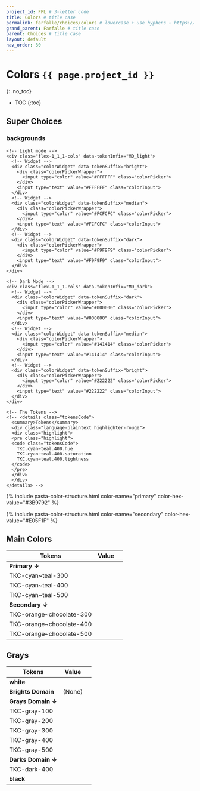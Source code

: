 ```yaml
---
project_id: FFL # 3-letter code
title: Colors # title case
permalink: farfalle/choices/colors # lowercase + use hyphens › https://tinyurl.com/27kmc4rb
grand_parent: Farfalle # title case
parent: Choices # title case
layout: default
nav_order: 30
---
```

<script type="module">
  document.getElementsByTagName('body')[0].setAttribute('data-pasta-project-id', '{{ page.project_id }}');
  import { tokens } from '{{site.baseurl}}/assets/projects/{{ page.project_id }}/tokens/tokens.js';
  window.tokens = tokens;
</script>
<script type="text/javascript" src="{{site.baseurl}}/assets/js/libs/chroma.min.js" defer></script>
<script type="text/javascript" src="{{site.baseurl}}/assets/js/pasta.js" defer></script>
<script type="text/javascript" src="{{site.baseurl}}/assets/js/pasta-colors.js" defer></script>


# Colors `{{ page.project_id }}`
{: .no_toc}

- TOC
{:toc}



## Super Choices

<div class="colorSystem" data-tokenPrefix="TKUI_SC.">

  <h3>backgrounds</h3>

  <!-- Backgrounds -->
  <div class="colorBackgroundSelections" data-tokenInfix="background">

    <!-- Light mode -->
    <div class="flex-1_1_1-cols" data-tokenInfix="MD_light">
      <!-- Widget -->
      <div class="colorWidget" data-tokenSuffix="bright">
        <div class="colorPickerWrapper">
          <input type="color" value="#FFFFFF" class="colorPicker">
        </div>
        <input type="text" value="#FFFFFF" class="colorInput">
      </div>
      <!-- Widget -->
      <div class="colorWidget" data-tokenSuffix="median">
        <div class="colorPickerWrapper">
          <input type="color" value="#FCFCFC" class="colorPicker">
        </div>
        <input type="text" value="#FCFCFC" class="colorInput">
      </div>
      <!-- Widget -->
      <div class="colorWidget" data-tokenSuffix="dark">
        <div class="colorPickerWrapper">
          <input type="color" value="#F9F9F9" class="colorPicker">
        </div>
        <input type="text" value="#F9F9F9" class="colorInput">
      </div>
    </div>

    <!-- Dark Mode -->
    <div class="flex-1_1_1-cols" data-tokenInfix="MD_dark">
      <!-- Widget -->
      <div class="colorWidget" data-tokenSuffix="dark">
        <div class="colorPickerWrapper">
          <input type="color" value="#000000" class="colorPicker">
        </div>
        <input type="text" value="#000000" class="colorInput">
      </div>
      <!-- Widget -->
      <div class="colorWidget" data-tokenSuffix="median">
        <div class="colorPickerWrapper">
          <input type="color" value="#141414" class="colorPicker">
        </div>
        <input type="text" value="#141414" class="colorInput">
      </div>
      <!-- Widget -->
      <div class="colorWidget" data-tokenSuffix="bright">
        <div class="colorPickerWrapper">
          <input type="color" value="#222222" class="colorPicker">
        </div>
        <input type="text" value="#222222" class="colorInput">
      </div>
    </div>

    <!-- The Tokens -->
    <!-- <details class="tokensCode">
      <summary>Tokens</summary>
      <div class="language-plaintext highlighter-rouge">
      <div class="highlight">
      <pre class="highlight">
      <code class="tokensCode">
        TKC.cyan~teal.400.hue
        TKC.cyan~teal.400.saturation
        TKC.cyan~teal.400.lightness
      </code>
      </pre>
      </div>
      </div>
    </details> -->
  </div>
  <!-- End Backgrounds -->

<!-- Colors -->


{% include pasta-color-structure.html
  color-name="primary"
  color-hex-value="#3B9792"
%}

{% include pasta-color-structure.html
  color-name="secondary"
  color-hex-value="#E05F1F"
%}


</div>

## Main Colors

<table class="colorTable">
    <!-- <caption>vertical-align</caption> -->
    <thead>
        <tr>
            <th>Tokens</th>
            <th>Value</th>
            <th></th>
        </tr>
    </thead>
    <tbody>
        <tr>
            <td><strong>Primary ↓</strong></td>
            <td></td>
            <td></td>
        </tr>
        <tr data-colorValue="hsla(177, 44%, 51%, 1.00)">
            <td>TKC-cyan~teal-300</td>
            <td></td>
            <td></td>
        </tr>
        <tr data-colorValue="hsla(177, 44%, 41%, 1.00)">
            <td>TKC-cyan~teal-400</td>
            <td></td>
            <td></td>
        </tr>
        <tr data-colorValue="hsla(176, 44%, 31%, 1.00)">
            <td>TKC-cyan~teal-500</td>
            <td></td>
            <td></td>
        </tr>
        <tr>
            <td><strong>Secondary ↓</strong></td>
            <td></td>
            <td></td>
        </tr>
        <tr data-colorValue="hsla(20, 76%, 60%, 1.00)">
            <td>TKC-orange~chocolate-300</td>
            <td></td>
            <td></td>
        </tr>
        <tr data-colorValue="hsla(20, 76%, 50%, 1.00)">
            <td>TKC-orange~chocolate-400</td>
            <td></td>
            <td></td>
        </tr>
        <tr data-colorValue="hsla(20, 76%, 40%, 1.00)">
            <td>TKC-orange~chocolate-500</td>
            <td></td>
            <td></td>
        </tr>
   </tbody>
</table>

## Grays

<table class="colorTable">
    <!-- <caption>vertical-align</caption> -->
    <thead>
        <tr>
            <th>Tokens</th>
            <th>Value</th>
            <th></th>
        </tr>
    </thead>
    <tbody>
        <tr data-colorValue="hsla(104, 100%, 100%, 1.00)">
            <td><strong>white</strong></td>
            <td></td>
            <td></td>
        </tr>
        <tr>
            <td class="textfaded"><strong>Brights Domain</strong></td>
            <td class="textfaded">(None)</td>
            <td></td>
        </tr>
        <tr>
            <td><strong>Grays Domain ↓</strong></td>
            <td></td>
            <td></td>
        </tr>
        <tr data-colorValue="hsla(109, 0%, 96%, 1.00)">
            <td>TKC-gray-100</td>
            <td></td>
            <td></td>
        </tr>
        <tr data-colorValue="hsla(109, 0%, 89%, 1.00)">
            <td>TKC-gray-200</td>
            <td></td>
            <td></td>
        </tr>
        <tr data-colorValue="hsla(109, 0%, 73%, 1.00)">
            <td>TKC-gray-300</td>
            <td></td>
            <td></td>
        </tr>
        <tr data-colorValue="hsla(109, 0%, 44%, 1.00)">
            <td>TKC-gray-400</td>
            <td></td>
            <td></td>
        </tr>
        <tr data-colorValue="hsla(109, 0%, 29%, 1.00)">
            <td>TKC-gray-500</td>
            <td></td>
            <td></td>
        </tr>
        <tr>
            <td><strong>Darks Domain ↓</strong></td>
            <td></td>
            <td></td>
        </tr>
        <tr data-colorValue="hsla(109, 0%, 14%, 1.00)">
            <td>TKC-dark-400</td>
            <td></td>
            <td></td>
        </tr>
        <tr data-colorValue="hsla(0, 0%, 0%, 1.00)">
            <td><strong>black</strong></td>
            <td></td>
            <td></td>
        </tr>
    </tbody>
</table>
